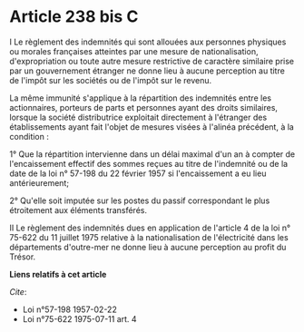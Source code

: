 # Article 238 bis C

I Le règlement des indemnités qui sont allouées aux personnes physiques ou morales françaises atteintes par une mesure de
nationalisation, d'expropriation ou toute autre mesure restrictive de caractère similaire prise par un gouvernement étranger
ne donne lieu à aucune perception au titre de l'impôt sur les sociétés ou de l'impôt sur le revenu.

La même immunité s'applique à la répartition des indemnités entre les actionnaires, porteurs de parts et personnes ayant des
droits similaires, lorsque la société distributrice exploitait directement à l'étranger des établissements ayant fait l'objet
de mesures visées à l'alinéa précédent, à la condition :

1° Que la répartition intervienne dans un délai maximal d'un an à compter de l'encaissement effectif des sommes reçues au
titre de l'indemnité ou de la date de la loi n° 57-198 du 22 février 1957 si l'encaissement a eu lieu antérieurement;

2° Qu'elle soit imputée sur les postes du passif correspondant le plus étroitement aux éléments transférés.

II Le règlement des indemnités dues en application de l'article 4 de la loi n° 75-622 du 11 juillet 1975 relative à la
nationalisation de l'électricité dans les départements d'outre-mer ne donne lieu à aucune perception au profit du Trésor.

**Liens relatifs à cet article**

_Cite_:

  - Loi n°57-198 1957-02-22
  - Loi n°75-622 1975-07-11 art. 4
